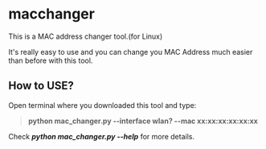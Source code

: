 # macchanger
This is a MAC address changer tool.(for Linux) 

It's really easy to use and you can change you MAC Address much easier than before with this tool.

<h2>How to USE?</h2>

Open terminal where you downloaded this tool and type:


  >**python mac_changer.py --interface wlan? --mac xx:xx:xx:xx:xx:xx**


Check **_python mac_changer.py --help_** for more details.
